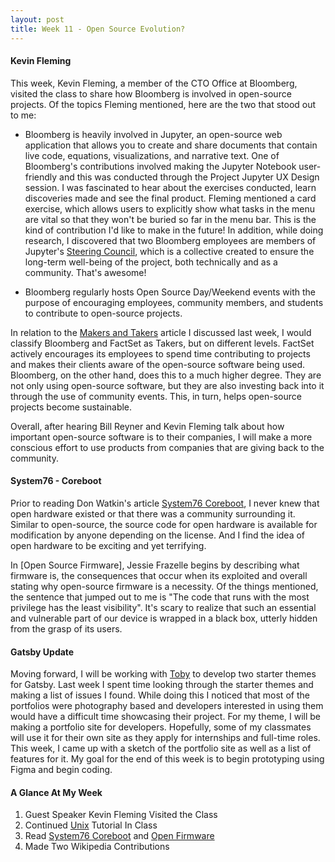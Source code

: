 ```yaml
---
layout: post
title: Week 11 - Open Source Evolution?
---
```


<!-- Write about the visit by Kevin Fleming. What did you learn? Contrast what he had to say about Bloomberg LP's involvement with what Bill Reyner described about FactSet's involvement. -->
#### Kevin Fleming
This week, Kevin Fleming, a member of the CTO Office at Bloomberg, visited the class to share how Bloomberg is involved in open-source projects. Of the topics Fleming mentioned, here are the two that stood out to me:

- Bloomberg is heavily involved in Jupyter, an open-source web application that allows you to create and share documents that contain live code, equations, visualizations, and narrative text. One of Bloomberg's contributions involved making the Jupyter Notebook user-friendly and this was conducted through the Project Jupyter UX Design session. I was fascinated to hear about the exercises conducted, learn discoveries made and see the final product. Fleming mentioned a card exercise, which allows users to explicitly show what tasks in the menu are vital so that they won't be buried so far in the menu bar. This is the kind of contribution I'd like to make in the future! In addition, while doing research, I discovered that two Bloomberg employees are members of Jupyter's [Steering Council], which is a collective created to ensure the long-term well-being of the project, both technically and as a community. That's awesome!

- Bloomberg regularly hosts Open Source Day/Weekend events with the purpose of encouraging employees, community members, and students to contribute to open-source projects.

In relation to the [Makers and Takers] article I discussed last week, I would classify Bloomberg and FactSet as Takers, but on different levels. FactSet actively encourages its employees to spend time contributing to projects and makes their clients aware of the open-source software being used. Bloomberg, on the other hand, does this to a much higher degree. They are not only using open-source software, but they are also investing back into it through the use of community events. This, in turn, helps open-source projects become sustainable.

Overall, after hearing Bill Reyner and Kevin Fleming talk about how important open-source software is to their companies, I will make a more conscious effort to use products from companies that are giving back to the community.

<!-- Discuss the significance -->
#### System76 - Coreboot
Prior to reading Don Watkin's article [System76 Coreboot], I never knew that open hardware existed or that there was a community surrounding it. Similar to open-source, the source code for open hardware is available for modification by anyone depending on the license. And I find the idea of open hardware to be exciting and yet terrifying. 

In [Open Source Firmware], Jessie Frazelle begins by describing what firmware is, the consequences that occur when its exploited and overall stating why open-source firmware is a necessity. Of the things mentioned, the sentence that jumped out to me is "The code that runs with the most privilege has the least visibility". It's scary to realize that such an essential and vulnerable part of our device is wrapped in a black box, utterly hidden from the grasp of its users.

<!--Continue to chronicle your progress on the issue(s) you are working on. -->
#### Gatsby Update
Moving forward, I will be working with [Toby] to develop two starter themes for Gatsby. Last week I spent time looking through the starter themes and making a list of issues I found. While doing this I noticed that most of the portfolios were photography based and developers interested in using them would have a difficult time showcasing their project.
For my theme, I will be making a portfolio site for developers. Hopefully, some of my classmates will use it for their own site as they apply for internships and full-time roles. This week, I came up with a sketch of the portfolio site as well as a list of features for it. My goal for the end of this week is to begin prototyping using Figma and begin coding.

#### A Glance At My Week
1. Guest Speaker Kevin Fleming Visited the Class
2. Continued [Unix] Tutorial In Class
3. Read [System76 Coreboot] and [Open Firmware]
4. Made Two Wikipedia Contributions

<!-- L I N K S -->
[Steering Council]:https://jupyter.org/about
[Makers and Takers]:https://dri.es/balancing-makers-and-takers-to-scale-and-sustain-open-source

[System76 Coreboot]:https://opensource.com/article/19/11/coreboot-system76-laptops?utm_campaign=intrel
[Open Firmware]:https://cacm.acm.org/magazines/2019/10/239673-open-source-firmware/fulltext

[Toby]: https://hunter-college-ossd-fall-2019.github.io/tobyau-weekly/
[Unix]:http://www.compsci.hunter.cuny.edu/~sweiss/course_materials/csci395.86/slides/bash_tutorial_01.html#1
